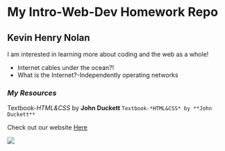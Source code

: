 # My Intro-Web-Dev Homework Repo
## Kevin Henry  Nolan
I am interested in learning more about coding and the web as a whole!
-  Internet cables under the ocean?!
- What is the Internet?-Independently operating networks

### *My Resources*
Textbook-*HTML&CSS* by **John Duckett**
```Textbook-*HTML&CSS* by **John Duckett**```

Check out our website [Here](https://media-ed-online.github.io/intro-web-dev/)

![](http://bit.ly/2DIVG46)
